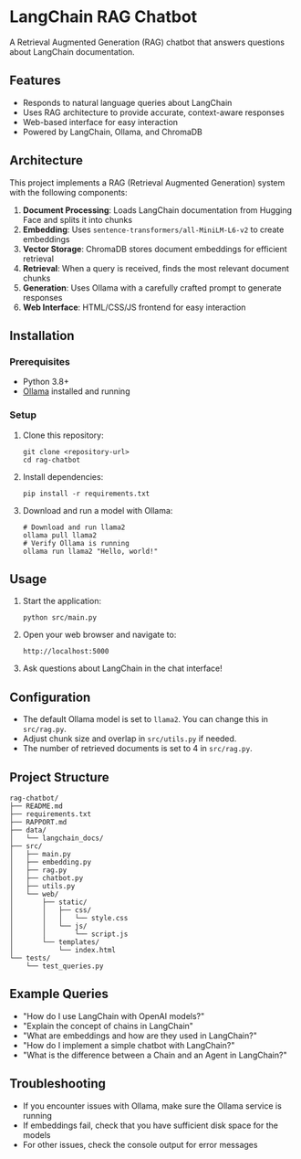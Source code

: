 # LangChain RAG Chatbot

A Retrieval Augmented Generation (RAG) chatbot that answers questions about LangChain documentation.

## Features

- Responds to natural language queries about LangChain
- Uses RAG architecture to provide accurate, context-aware responses
- Web-based interface for easy interaction
- Powered by LangChain, Ollama, and ChromaDB

## Architecture

This project implements a RAG (Retrieval Augmented Generation) system with the following components:

1. **Document Processing**: Loads LangChain documentation from Hugging Face and splits it into chunks
2. **Embedding**: Uses `sentence-transformers/all-MiniLM-L6-v2` to create embeddings
3. **Vector Storage**: ChromaDB stores document embeddings for efficient retrieval
4. **Retrieval**: When a query is received, finds the most relevant document chunks
5. **Generation**: Uses Ollama with a carefully crafted prompt to generate responses
6. **Web Interface**: HTML/CSS/JS frontend for easy interaction

## Installation

### Prerequisites

- Python 3.8+
- [Ollama](https://ollama.ai/) installed and running

### Setup

1. Clone this repository:
   ```
   git clone <repository-url>
   cd rag-chatbot
   ```

2. Install dependencies:
   ```
   pip install -r requirements.txt
   ```

3. Download and run a model with Ollama:
   ```
   # Download and run llama2
   ollama pull llama2
   # Verify Ollama is running
   ollama run llama2 "Hello, world!"
   ```

## Usage

1. Start the application:
   ```
   python src/main.py
   ```

2. Open your web browser and navigate to:
   ```
   http://localhost:5000
   ```

3. Ask questions about LangChain in the chat interface!

## Configuration

- The default Ollama model is set to `llama2`. You can change this in `src/rag.py`.
- Adjust chunk size and overlap in `src/utils.py` if needed.
- The number of retrieved documents is set to 4 in `src/rag.py`.

## Project Structure

```
rag-chatbot/
├── README.md
├── requirements.txt
├── RAPPORT.md
├── data/
│   └── langchain_docs/
├── src/
│   ├── main.py
│   ├── embedding.py
│   ├── rag.py
│   ├── chatbot.py
│   ├── utils.py
│   └── web/
│       ├── static/
│       │   ├── css/
│       │   │   └── style.css
│       │   └── js/
│       │       └── script.js
│       └── templates/
│           └── index.html
└── tests/
    └── test_queries.py
```

## Example Queries

- "How do I use LangChain with OpenAI models?"
- "Explain the concept of chains in LangChain"
- "What are embeddings and how are they used in LangChain?"
- "How do I implement a simple chatbot with LangChain?"
- "What is the difference between a Chain and an Agent in LangChain?"

## Troubleshooting

- If you encounter issues with Ollama, make sure the Ollama service is running
- If embeddings fail, check that you have sufficient disk space for the models
- For other issues, check the console output for error messages